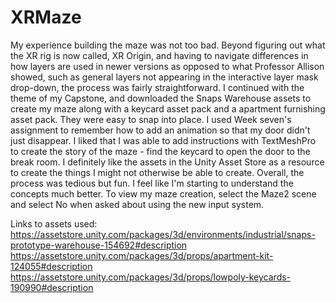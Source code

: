 # XRMaze
 
My experience building the maze was not too bad. Beyond figuring out what the XR rig is now called, XR Origin, and having to navigate differences in how layers are used in newer versions as opposed to what Professor Allison showed, such as general layers not appearing in the interactive layer mask drop-down, the process was fairly straightforward. I continued with the theme of my Capstone, and downloaded the Snaps Warehouse assets to create my maze along with a keycard asset pack and a apartment furnishing asset pack. They were easy to snap into place. I used Week seven's assignment to remember how to add an animation so that my door didn't just disappear. I liked that I was able to add instructions with TextMeshPro to create the story of the maze - find the keycard to open the door to the break room. I definitely like the assets in the Unity Asset Store as a resource to create the things I might not otherwise be able to create. Overall, the process was tedious but fun. I feel like I'm starting to understand the concepts much better. To view my maze creation, select the Maze2 scene and select No when asked about using the new input system.

Links to assets used:
https://assetstore.unity.com/packages/3d/environments/industrial/snaps-prototype-warehouse-154692#description
https://assetstore.unity.com/packages/3d/props/apartment-kit-124055#description
https://assetstore.unity.com/packages/3d/props/lowpoly-keycards-190990#description
